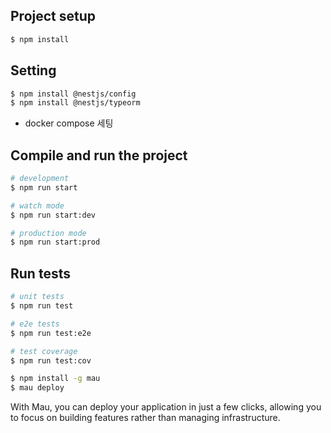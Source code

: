
## Project setup

```bash
$ npm install
```

## Setting
```bash
$ npm install @nestjs/config
$ npm install @nestjs/typeorm
```

- docker compose 세팅

## Compile and run the project

```bash
# development
$ npm run start

# watch mode
$ npm run start:dev

# production mode
$ npm run start:prod
```

## Run tests

```bash
# unit tests
$ npm run test

# e2e tests
$ npm run test:e2e

# test coverage
$ npm run test:cov
```

```bash
$ npm install -g mau
$ mau deploy
```

With Mau, you can deploy your application in just a few clicks, allowing you to focus on building features rather than managing infrastructure.
